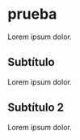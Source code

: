 # prueba 

Lorem ipsum dolor.

## Subtítulo

Lorem ipsum dolor. 

## Subtítulo 2

Lorem ipsum dolor. 
